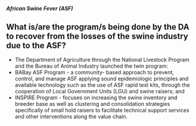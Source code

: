 ##### African Swine Fever (ASF)

## What is/are the program/s being done by the DA to recover from the losses of the swine industry due to the ASF?


 - The Department of Agriculture through the National Livestock Program and the Bureau of Animal Industry launched the twin program: 
 - BABay ASF Program - a community- based approach to prevent, control, and manage ASF applying sound epidemiologic principles and available technology such as the use of ASF rapid test kits, through the cooperation of Local Government Units (LGU) and swine raisers; and
 - INSPIRE Program - focuses on increasing the swine inventory and breeder base as well as clustering and consolidation strategies specifically of small hold raisers to facilitate technical support services and other interventions along the value chain.
